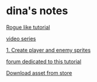# dina's notes

[Rogue like tutorial](https://unity3d.com/learn/tutorials/s/2d-roguelike-tutorial)

[video series](
https://unity3d.com/learn/tutorials/projects/2d-roguelike-tutorial/project-introduction?playlist=17150)

[1. Create player and enemy sprites](https://unity3d.com/learn/tutorials/projects/2d-roguelike-tutorial/player-and-enemy-animations?playlist=17150)

[forum dedicated to this tutorial](
https://forum.unity.com/threads/2d-roguelike-q-a.297180/)

[Download asset from store](https://assetstore.unity.com/packages/essentials/tutorial-projects/2d-roguelike-29825)